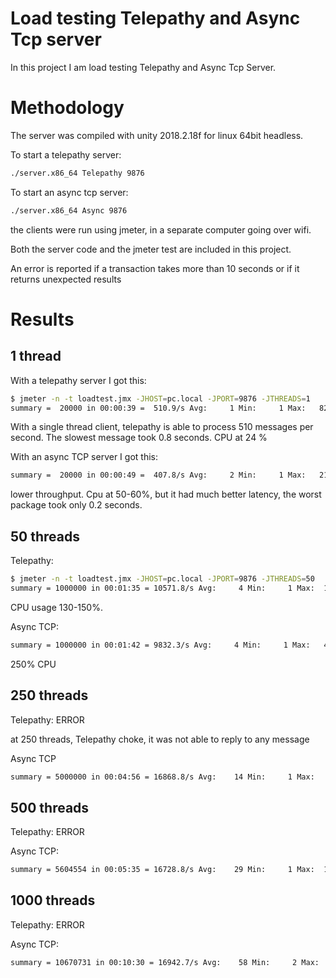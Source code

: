 # Load testing Telepathy and Async Tcp server

In this project I am load testing Telepathy and Async Tcp Server. 

# Methodology

The server was compiled with unity 2018.2.18f for linux 64bit headless.

To start a telepathy server:
```sh
./server.x86_64 Telepathy 9876
```
To start an async tcp server:
```sh
./server.x86_64 Async 9876
```

the clients were run using jmeter,  in a separate computer going over wifi.

Both the server code and the jmeter test are included in this project.

An error is reported if a transaction takes more than 10 seconds or if it returns unexpected results

# Results

## 1 thread 

With a telepathy server I got this:
```sh
$ jmeter -n -t loadtest.jmx -JHOST=pc.local -JPORT=9876 -JTHREADS=1
summary =  20000 in 00:00:39 =  510.9/s Avg:     1 Min:     1 Max:   825 Err:     0 (0.00%)
```

With a single thread client,  telepathy is able to process 510 messages per second.  The slowest message took 0.8 seconds. CPU at 24 %

With an async TCP server  I got this:

```sh
summary =  20000 in 00:00:49 =  407.8/s Avg:     2 Min:     1 Max:   218 Err:     0 (0.00%)
```
lower throughput.  Cpu at 50-60%,   but it had much better latency,  the worst package took only 0.2 seconds.

## 50 threads

Telepathy:
```sh
$ jmeter -n -t loadtest.jmx -JHOST=pc.local -JPORT=9876 -JTHREADS=50
summary = 1000000 in 00:01:35 = 10571.8/s Avg:     4 Min:     1 Max:  1610 Err:     0 (0.00%)
```
CPU usage 130-150%.  

Async TCP:
```sh
summary = 1000000 in 00:01:42 = 9832.3/s Avg:     4 Min:     1 Max:   417 Err:     0 (0.00%)
```
250% CPU

## 250 threads

Telepathy: ERROR

at 250 threads,  Telepathy choke,  it was not able to reply to any message


Async TCP
```sh
summary = 5000000 in 00:04:56 = 16868.8/s Avg:    14 Min:     1 Max:   293 Err:     0 (0.00%)
```


## 500 threads

Telepathy: ERROR

Async TCP:
```sh
summary = 5604554 in 00:05:35 = 16728.8/s Avg:    29 Min:     1 Max:  1100 Err:     0 (0.00%)
```

## 1000 threads

Telepathy: ERROR

Async TCP:
```sh
summary = 10670731 in 00:10:30 = 16942.7/s Avg:    58 Min:     2 Max:  2737 Err:     0 (0.00%)
```
